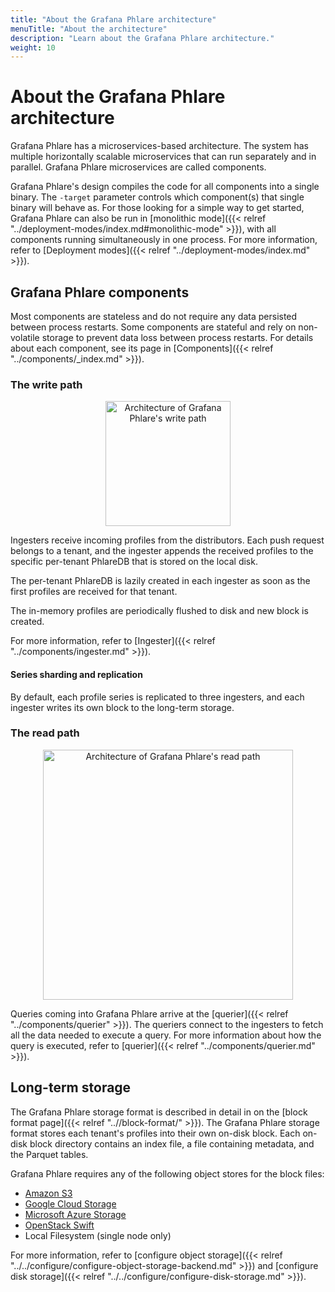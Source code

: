 ```yaml
---
title: "About the Grafana Phlare architecture"
menuTitle: "About the architecture"
description: "Learn about the Grafana Phlare architecture."
weight: 10
---
```


# About the Grafana Phlare architecture

Grafana Phlare has a microservices-based architecture.
The system has multiple horizontally scalable microservices that can run separately and in parallel.
Grafana Phlare microservices are called components.

Grafana Phlare's design compiles the code for all components into a single binary.
The `-target` parameter controls which component(s) that single binary will behave as. For those looking for a simple way to get started, Grafana Phlare can also be run in [monolithic mode]({{< relref "../deployment-modes/index.md#monolithic-mode" >}}), with all components running simultaneously in one process.
For more information, refer to [Deployment modes]({{< relref "../deployment-modes/index.md" >}}).

## Grafana Phlare components

Most components are stateless and do not require any data persisted between process restarts. Some components are stateful and rely on non-volatile storage to prevent data loss between process restarts. For details about each component, see its page in [Components]({{< relref "../components/_index.md" >}}).

### The write path

[//]: # "To edit open with https://mermaid.live/edit#pako{...}"

<p align="center">
  <img alt="Architecture of Grafana Phlare's write path" width="200px" src="https://mermaid.ink/svg/pako:eNqNUc9PwyAU_lcavGzJtrqi3cbBg9GzB008rDtQeLQoLQ08nMvS_11onHr09vH9gvc4E2ElEEaUsUfRcofZy33VZ1nw4Gb7V6cR_GGeLZd3mdQena4DWpccf46TrPsGPMKkXfAkWJ8o62f7p_oNBGY-RuAwT6zHk4HpskxpY9iV2qlF7LXvwK4opd94edQSW1YMn78h6_8dIQvSgeu4lnHSc6qoCLbQQUVYhBIUDwYrUvVjtIZBcoRHqeMzCVPceFgQHud8PvWCMHQBLqYHzRvHux-XsVxCDJ0Jnoa01iYuKVYK2yvdJD44E-kWcfAsz5O8ajS2oV4J2-Vey_QH7ceuzMui3PKCQrmh_JZSKer1bquKm7WSm-t1wck4jl9KVZdq" />
  </a>
</p>

Ingesters receive incoming profiles from the distributors.
Each push request belongs to a tenant, and the ingester appends the received profiles to the specific per-tenant PhlareDB that is stored on the local disk.

The per-tenant PhlareDB is lazily created in each ingester as soon as the first profiles are received for that tenant.

The in-memory profiles are periodically flushed to disk and new block is created.

For more information, refer to [Ingester]({{< relref "../components/ingester.md" >}}).

#### Series sharding and replication

By default, each profile series is replicated to three ingesters, and each ingester writes its own block to the long-term storage.

### The read path

[//]: # "To edit open with https://mermaid.live/edit#pako{...}"

<p align="center">
  <img alt="Architecture of Grafana Phlare's read path" width="400px" src="https://mermaid.ink/svg/pako:eNqNkTFPwzAQhf-K5S6t1DY0gbTxwIBgRgK2poNrnxODEwf7TKmq_HfsqoDExPb03vfO9vlEhZVAGVXGHkTLHZKXu7onJHhw0-0TcOl3M7JY3JL3AE6DS-FFnm3dN-Dxr0-E7WJCvLX9GbM-AdZPt4_7VxBIPFoHu1lyPR4NnE8kShvDJqpSc4_OvgGbFEVx0YuDltiyfPj8LVn_7wqd0w5cx7WMzz2lETXFFjqoKYtSguLBYE3rfoxoGCRHeJA6XpMyxY2HOeUB7fOxF5ShC_AN3WveON79UMZyCbF0ongc0m4b7TGOFLZXukl-cCbaLeLgWZaleNlobMN-GdeWeS3TR7QfVZmVebnheQHluuA3RSHFflVtVH69UnJ9tco5HcfxC3-dl_E" />
  </a>
</p>

Queries coming into Grafana Phlare arrive at the [querier]({{< relref "../components/querier" >}}). The queriers connect to the ingesters to fetch all the data needed to execute a query. For more information about how the query is executed, refer to [querier]({{< relref "../components/querier.md" >}}).

## Long-term storage

The Grafana Phlare storage format is described in detail in on the [block format page]({{< relref "..//block-format/" >}}).
The Grafana Phlare storage format stores each tenant's profiles into their own on-disk block. Each on-disk block directory contains an index file, a file containing metadata, and the Parquet tables.

Grafana Phlare requires any of the following object stores for the block files:

[//]: # "TODO: Verify that's correct"

- [Amazon S3](https://aws.amazon.com/s3)
- [Google Cloud Storage](https://cloud.google.com/storage/)
- [Microsoft Azure Storage](https://azure.microsoft.com/en-us/services/storage/)
- [OpenStack Swift](https://wiki.openstack.org/wiki/Swift)
- Local Filesystem (single node only)

For more information, refer to [configure object storage]({{< relref "../../configure/configure-object-storage-backend.md" >}}) and [configure disk storage]({{< relref "../../configure/configure-disk-storage.md" >}}).
